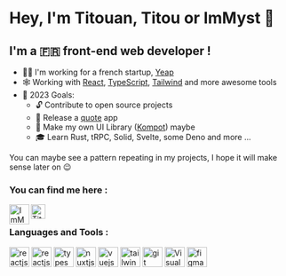 # Hey, I'm Titouan, Titou or ImMyst 👋
## I'm a 🇫🇷 front-end web developer !

- 👨‍💻 I'm working for a french startup, [Yeap][yeap]
- 🕸 Working with [React][react], [TypeScript][typescript], [Tailwind][tailwind] and more awesome tools
- 🥅 2023 Goals:
  - 🔓 Contribute to open source projects
  - 📜 Release a [quote][kuotes] app
  - 💄 Make my own UI Library ([Kompot][kompot]) maybe
  - 🎓 Learn Rust, tRPC, Solid, Svelte, some Deno and more ...

You can maybe see a pattern repeating in my projects, I hope it will make sense later on 😉

### You can find me here :

[<img align="left" alt="ImMyst | Twitter" width="36px" src="https://cdn.worldvectorlogo.com/logos/twitter-6.svg">][twitter]
[<img align="left" alt="Titouan Galvani | LinkedIn" width="26px" src="https://cdn.worldvectorlogo.com/logos/linkedin-icon-2.svg" />][linkedin]

<br />

### Languages and Tools :

<p align="left">
  <img src="https://cdn.worldvectorlogo.com/logos/react-2.svg" alt="reactjs" width="36" height="36"/>
  <img src="https://cdn.worldvectorlogo.com/logos/next-js.svg" alt="reactjs" width="36" height="36"/>
  <img src="https://cdn.worldvectorlogo.com/logos/typescript.svg" alt="typescriptlang" width="36" height="36"/>
  <img src="https://cdn.worldvectorlogo.com/logos/nuxt-2.svg" alt="nuxtjs" width="36" height="36"/>
  <img src="https://cdn.worldvectorlogo.com/logos/vue-9.svg" alt="vuejs" width="36" height="36"/>
  <img src="https://cdn.worldvectorlogo.com/logos/tailwind-css-2.svg" alt="tailwind" width="36" height="36"/>
  <img src="https://cdn.worldvectorlogo.com/logos/git-icon.svg" alt="git" width="36" height="36"/>
  <img alt="Visual Studio Code" width="36" height="36" src="https://cdn.worldvectorlogo.com/logos/visual-studio-code-1.svg"/>
  <img src="https://cdn.worldvectorlogo.com/logos/figma-1.svg" alt="figma" width="36" height="36"/> 
</p>

[yeap]: https://yeap.ai
[kuotes]: https://github.com/immyst/kuotes
[kompot]: https://github.com/immyst/kompot
[react]: https://fr.reactjs.org/
[typescript]: https://typescriptlang.org/
[tailwind]: https://tailwindcss.com
[twitter]: https://twitter.com/ImMyst_
[linkedin]: https://www.linkedin.com/in/titouan-galvani
